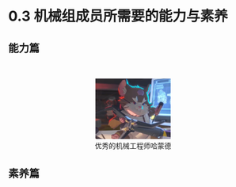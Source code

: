 # 0.3 机械组成员所需要的能力与素养

## 能力篇
&emsp;&emsp;

<center>
    <img src = "https://raw.githubusercontent.com/Ostoponko/Picstorage/master/img/hammond.png"
    width= 30%">
    <br>优秀的机械工程师哈蒙德
</center>

## 素养篇
